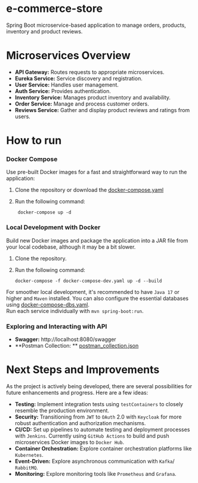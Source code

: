 # e-commerce-store

Spring Boot microservice-based application to manage orders, products, inventory and product reviews.

# Microservices Overview

- **API Gateway:** Routes requests to appropriate microservices.
- **Eureka Service:** Service discovery and registration.
- **User Service:** Handles user management.
- **Auth Service:** Provides authentication.
- **Inventory Service:** Manages product inventory and availability.
- **Order Service:** Manage and process customer orders.
- **Reviews Service:** Gather and display product reviews and ratings from users.

# How to run

### Docker Compose

Use pre-built Docker images for a fast and straightforward way to run the application:

1. Clone the repository or download the
   [docker-compose.yaml](https://github.com/micaellobo/e-commerce-store/raw/master/deployment/docker-compose.yaml)
2. Run the following command:

        docker-compose up -d

### Local Development with Docker

Build new Docker images and package the application into a JAR file from your local codebase, although it may be a bit
slower.

1. Clone the repository.
2. Run the following command:

       docker-compose -f docker-compose-dev.yaml up -d --build

For smoother local development, it's recommended to have `Java 17` or higher and `Maven` installed. You can also
configure the essential databases
using [docker-compose-dbs.yaml](https://github.com/micaellobo/e-commerce-store/raw/master/deployment/docker-compose-dbs.yaml). \
Run each service individually with `mvn spring-boot:run`.

### Exploring and Interacting with API

- **Swagger:** http://localhost:8080/swagger
- **Postman Collection:
  ** [postman_collection.json](https://github.com/micaellobo/e-commerce-store/raw/master/documentation/postman_collection.json)

# Next Steps and Improvements

As the project is actively being developed, there are several possibilities for future enhancements and progress. Here
are a few ideas:

- **Testing:** Implement integration tests using `testContainers` to closely resemble the production environment.
- **Security:** Transitioning from `JWT` to `OAuth` 2.0 with `Keycloak` for more robust authentication and authorization
  mechanisms.
- **CI/CD:** Set up pipelines to automate testing and deployment processes with `Jenkins`. Currently
  using `GitHub Actions` to build and push microservices Docker images to `Docker Hub`.
- **Container Orchestration:** Explore container orchestration platforms like `Kubernetes`.
- **Event-Driven:** Explore asynchronous communication with `Kafka`/ `RabbitMQ`.
- **Monitoring:** Explore monitoring tools like `Prometheus` and `Grafana`.
